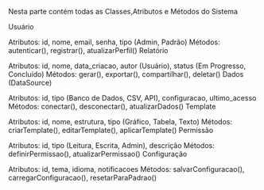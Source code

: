 Nesta parte contém todas as Classes,Atributos e Métodos do Sistema

Usuário

Atributos: id, nome, email, senha, tipo (Admin, Padrão)
Métodos: autenticar(), registrar(), atualizarPerfil()
Relatório

Atributos: id, nome, data_criacao, autor (Usuário), status (Em Progresso, Concluído)
Métodos: gerar(), exportar(), compartilhar(), deletar()
Dados (DataSource)

Atributos: id, tipo (Banco de Dados, CSV, API), configuracao, ultimo_acesso
Métodos: conectar(), desconectar(), atualizarDados()
Template

Atributos: id, nome, estrutura, tipo (Gráfico, Tabela, Texto)
Métodos: criarTemplate(), editarTemplate(), aplicarTemplate()
Permissão

Atributos: id, tipo (Leitura, Escrita, Admin), descrição
Métodos: definirPermissao(), atualizarPermissao()
Configuração

Atributos: id, tema, idioma, notificacoes
Métodos: salvarConfiguracao(), carregarConfiguracao(), resetarParaPadrao()
